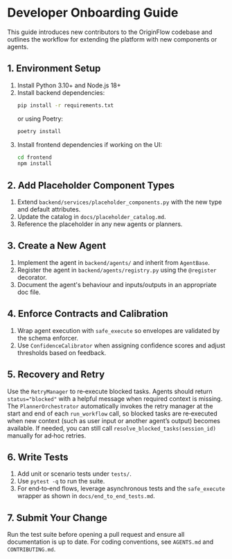 # Developer Onboarding Guide

This guide introduces new contributors to the OriginFlow codebase and
outlines the workflow for extending the platform with new components or
agents.

## 1. Environment Setup

1. Install Python 3.10+ and Node.js 18+
2. Install backend dependencies:
   ```sh
   pip install -r requirements.txt
   ```
   or using Poetry:
   ```sh
   poetry install
   ```
3. Install frontend dependencies if working on the UI:
   ```sh
   cd frontend
   npm install
   ```

## 2. Add Placeholder Component Types

1. Extend `backend/services/placeholder_components.py` with the new type
   and default attributes.
2. Update the catalog in `docs/placeholder_catalog.md`.
3. Reference the placeholder in any new agents or planners.

## 3. Create a New Agent

1. Implement the agent in `backend/agents/` and inherit from
   `AgentBase`.
2. Register the agent in `backend/agents/registry.py` using the
   `@register` decorator.
3. Document the agent's behaviour and inputs/outputs in an appropriate
   doc file.

## 4. Enforce Contracts and Calibration

1. Wrap agent execution with `safe_execute` so envelopes are validated
   by the schema enforcer.
2. Use `ConfidenceCalibrator` when assigning confidence scores and
   adjust thresholds based on feedback.

## 5. Recovery and Retry

Use the `RetryManager` to re‑execute blocked tasks. Agents should return
`status="blocked"` with a helpful message when required context is
missing.  The `PlannerOrchestrator` automatically invokes the retry
manager at the start and end of each `run_workflow` call, so blocked
tasks are re‑executed when new context (such as user input or another
agent’s output) becomes available.  If needed, you can still call
`resolve_blocked_tasks(session_id)` manually for ad‑hoc retries.

## 6. Write Tests

1. Add unit or scenario tests under `tests/`.
2. Use `pytest -q` to run the suite.
3. For end‑to‑end flows, leverage asynchronous tests and the
   `safe_execute` wrapper as shown in `docs/end_to_end_tests.md`.

## 7. Submit Your Change

Run the test suite before opening a pull request and ensure all
documentation is up to date. For coding conventions, see `AGENTS.md`
and `CONTRIBUTING.md`.

